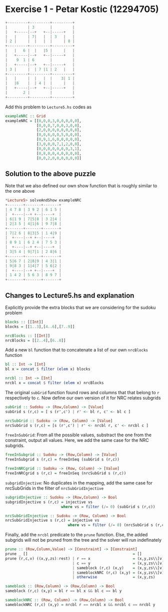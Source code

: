# Exercise 1 - Petar Kostic (12294705)

``` haskell
+---------+---------+---------+
|         | 3       |         |
|   +-----|--+   +--|-----+   |
|   |     | 7|   |  | 3   |   |
| 2 |     |  |   |  |     | 8 |
+---------+---------+---------+
|   |   6 |  |   |5 |     |   |
|   +-----|--+   +--|-----+   |
|    9  1 | 6       |         |
|   +-----|--+   +--|-----+   |
| 3 |     |  | 7 |1 | 2   |   |
+---------+---------+---------+
|   |     |  |   |  |    3| 1 |
|   |8    |  | 4 |  |     |   |
|   +-----|--+   +--|-----+   |
|       2 |         |         |
+---------+---------+---------+
```
Add this problem to `Lecture5.hs` codes as
``` haskell
exampleNRC :: Grid
exampleNRC = [[0,0,0,3,0,0,0,0,0],
              [0,0,0,7,0,0,3,0,0],
              [2,0,0,0,0,0,0,0,8],
              [0,0,6,0,0,5,0,0,0],
              [0,9,1,6,0,0,0,0,0],
              [3,0,0,0,7,1,2,0,0],
              [0,0,0,0,0,0,0,3,1],
              [0,8,0,0,4,0,0,0,0],
              [0,0,2,0,0,0,0,0,0]]
```

## Solution to the above puzzle  
Note that we also defined our own show function that is roughly similar to the one above
``` haskell
*Lecture5> solveAndShow exampleNRC
+-------+-------+-------+
| 4 7 8 | 3 9 2 | 6 1 5 |
|  +----|--+ +--|----+  |
| 6|1 9 | 7|5|8 | 3 2|4 |
| 2|3 5 | 4|1|6 | 9 7|8 |
+-------+-------+-------+
| 7|2 6 | 8|3|5 | 1 4|9 |
|  +----|--+ +--|----+  |
| 8 9 1 | 6 2 4 | 7 5 3 |
|  +----|--+ +--|----+  |
| 3|5 4 | 9|7|1 | 2 8|6 |
+-------+-------+-------+
| 5|6 7 | 2|8|9 | 4 3|1 |
| 9|8 3 | 1|4|7 | 5 6|2 |
|  +----|--+ +--|----+  |
| 1 4 2 | 5 6 3 | 8 9 7 |
+-------+-------+-------+
```

## Changes to Lecture5.hs and explanation
Explicitly provide the extra blocks that we are considering for the sudoku problem  
``` haskell
blocks :: [[Int]]
blocks = [[1..3],[4..6],[7..9]]

nrcBlocks :: [[Int]]
nrcBlocks = [[2..4],[6..8]]
```
Add a new `bl` function that to concatenate a list of our own `nrcBlocks` function

``` haskell
bl :: Int -> [Int]
bl x = concat $ filter (elem x) blocks 

nrcbl :: Int -> [Int]
nrcbl x = concat $ filter (elem x) nrcBlocks
```

The original `subGrid` function found rows and columns that that belong to `r` respectively to `c`. Now define our own version of it for NRC relates subgrids
``` haskell
subGrid :: Sudoku -> (Row,Column) -> [Value]
subGrid s (r,c) = [ s (r',c') | r' <- bl r, c' <- bl c ]

nrcSubGrid :: Sudoku -> (Row, Column) -> [Value]
nrcSubGrid s (r,c) = [s (r',c') | r' <- nrcbl r, c' <- nrcbl c ]
```

`freeInSubGrid`: From all the possible values, substract the one from the constraint, output all values. Here, we add the same case for the NRC subgrids.
``` haskell
freeInSubgrid :: Sudoku -> (Row,Column) -> [Value]
freeInSubgrid s (r,c) = freeInSeq (subGrid s (r,c))

freeInNRCgrid :: Sudoku -> (Row, Column) -> [Value]
freeInNRCgrid s (r,c) = freeInSeq (nrcSubGrid s (r,c))
```

`subgridInjective`: No duplicates in the mapping, add the same case for nrcSubGrids in the filter of `nrcSubGridInjective`
``` haskell
subgridInjective :: Sudoku -> (Row,Column) -> Bool
subgridInjective s (r,c) = injective vs 
                         where vs = filter (/= 0) (subGrid s (r,c))

nrcSubGridInjective :: Sudoku -> (Row, Column) -> Bool
nrcSubGridInjective s (r,c) = injective vs
                            where vs = filter (/= 0) (nrcSubGrid s (r,c))
```


Finally, add the `nrcbl` predicate to the `prune` function. Else, the added subgrids will not be pruned from the tree and the solver will run indefinately
``` haskell
prune :: (Row,Column,Value) -> [Constraint] -> [Constraint]
prune _ []                                               = []
prune (r,c,v) ((x,y,zs):rest) | r == x                   = (x,y,zs\\[v]) : prune (r,c,v) rest
                              | c == y                   = (x,y,zs\\[v]) : prune (r,c,v) rest
                              | sameblock (r,c) (x,y)    = (x,y,zs\\[v]) : prune (r,c,v) rest
                              | sameblockNRC (r,c) (x,y) = (x,y,zs\\[v]) : prune (r,c,v) rest
                              | otherwise                = (x,y,zs)      : prune (r,c,v) rest

sameblock :: (Row,Column) -> (Row,Column) -> Bool
sameblock (r,c) (x,y) = bl r == bl x && bl c == bl y

sameblockNRC :: (Row, Column) -> (Row,Column) -> Bool
sameblockNRC (r,c) (x,y) = nrcbl r == nrcbl x && nrcbl c == nrcbl y
```
